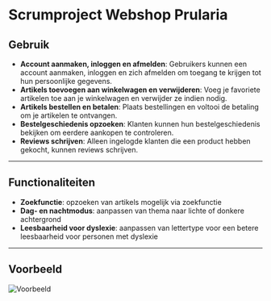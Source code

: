 # Scrumproject Webshop Prularia

## Gebruik

- **Account aanmaken, inloggen en afmelden**: Gebruikers kunnen een account aanmaken, inloggen en zich afmelden om toegang te krijgen tot hun persoonlijke gegevens.
- **Artikels toevoegen aan winkelwagen en verwijderen**: Voeg je favoriete artikelen toe aan je winkelwagen en verwijder ze indien nodig.
- **Artikels bestellen en betalen**: Plaats bestellingen en voltooi de betaling om je artikelen te ontvangen.
- **Bestelgeschiedenis opzoeken**: Klanten kunnen hun bestelgeschiedenis bekijken om eerdere aankopen te controleren.
- **Reviews schrijven**: Alleen ingelogde klanten die een product hebben gekocht, kunnen reviews schrijven.

---

## Functionaliteiten

- **Zoekfunctie**: opzoeken van artikels mogelijk via zoekfunctie
- **Dag- en nachtmodus**: aanpassen van thema naar lichte of donkere achtergrond
- **Leesbaarheid voor dyslexie**: aanpassen van lettertype voor een betere leesbaarheid voor personen met dyslexie

---

## Voorbeeld 
![Voorbeeld](scrumproject_webshop/images/screen_scrumPrularia.png)

